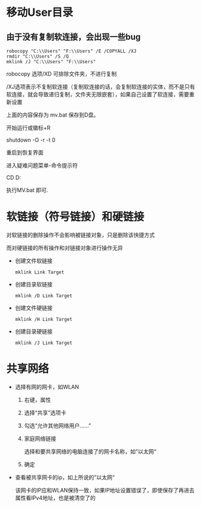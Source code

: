 # 移动User目录

## 由于没有复制软连接，会出现一些bug

```batch
robocopy "C:\\Users" "F:\\Users" /E /COPYALL /XJ 
rmdir "C:\\Users" /S /Q
mklink /J "C:\\Users" "F:\\Users"
```

robocopy 选项/XD 可排除文件夹，不进行复制

/XJ选项表示不复制软连接（复制软连接的话，会复制软连接的实体，而不是只有软连接，就会导致递归复制，文件夹无限嵌套），如果自己设置了软连接，需要重新设置

上面的内容保存为 mv.bat 保存到D盘。

开始运行或徽标+R

shutdown -O -r -t 0

重启到恢复界面

进入疑难问题菜单-命令提示符

CD D:

执行MV.bat 即可.

# 软链接（符号链接）和硬链接

对软链接的删除操作不会影响被链接对象，只是删除该快捷方式

而对硬链接的所有操作和对链接对象进行操作无异

* 创建文件软链接
  
  ```batch
  mklink Link Target
  ```

* 创建目录软链接
  
  ```batch
  mklink /D Link Target
  ```

* 创建文件硬链接
  
  ```batch
  mklink /H Link Target
  ```

* 创建目录硬链接
  
  ```batch
  mklink /J Link Target
  ```

# 共享网络

* 选择有网的网卡，如WLAN
  
  1. 右键，属性 
  
  2. 选择“共享”选项卡
  
  3. 勾选“允许其他网络用户......”
  
  4. 家庭网络链接
     
     选择和要共享网络的电脑连接了的网卡名称，如”以太网“
  
  5. 确定

* 查看被共享网卡的ip，如上所说的”以太网“
  
  该网卡的IP应和WLAN保持一致，如果IP地址设置错误了，即使保存了再进去属性看IPv4地址，也是被清空了的
  
  
  
  